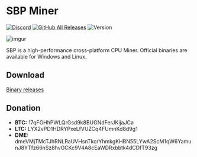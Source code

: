 # SBP Miner
[![Discord](https://img.shields.io/discord/527428494154792960?label=Discord%20-%20SuperBlockchain%20Pool%20)](https://discord.gg/vcT9XvxZVV) 
[![GitHub All Releases](https://img.shields.io/github/downloads/SuperBlockchain-Pool/sbp-miner/total?label=Downloads)](https://github.com/SuperBlockchain-Pool/sbp-miner/releases) 
![Version](https://img.shields.io/github/v/release/SuperBlockchain-Pool/sbp-miner)

![imgur](https://i.imgur.com/YCMDr9q.png)


SBP is a high-performance cross-platform CPU Miner. Official binaries are available for Windows and Linux.

## Download
[Binary releases](https://github.com/SuperBlockchain-Pool/sbp-miner/releases)

## Donation
- **BTC:** 17qFGHhPWLQrGsd9k8BUGNdFerJKijaJCa
- **LTC:** LYX2vPD1HDRYPxeLfVUZCq4FUmnKd8d9g1
- **DME:** dmeVMjTMcTJhRNLRaUVHsnTkcrYhmkgKHBN55LYwA2ScM1qW6YamunJ8YTfz66nSz8hvGCKc9V4A8cEaWDRxbbtk4dCDfT93zg
